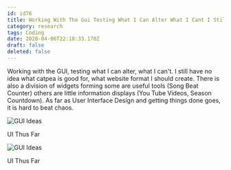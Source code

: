 ```yaml
---
id: id76
title: Working With The Gui Testing What I Can Alter What I Cant I Still Have No Idea What Catpea Is Good For What Website Format...
category: research
tags: Coding
date: 2020-04-06T22:18:33.170Z
draft: false
deleted: false
---
```


Working with the GUI, testing what I can alter, what I can't. I still have no idea what catpea is good for, what website format I should create. There is also a division of widgets forming some are useful tools (Song Beat Counter) others are little information displays (You Tube Videos, Season Countdown). As far as User Interface Design and getting things done goes, it is hard to beat chaos.

![GUI Ideas](research/gui2.png)

UI Thus Far

![GUI Ideas](research/gui3.png)

UI Thus Far